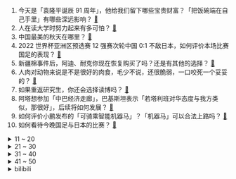 1. 今天是「袁隆平诞辰 91 周年」，他给我们留下哪些宝贵财富？「把饭碗端在自己手里」有哪些深远影响？ [:link:](https://www.zhihu.com/question/485193733)
2. 人在读大学时努力起来有多可怕？ [:link:](https://www.zhihu.com/question/304422827)
3. 中国最美的秋天在哪里？ [:link:](https://www.zhihu.com/question/25516962)
4. 2022 世界杯亚洲区预选赛 12 强赛次轮中国 0:1 不敌日本，如何评价本场比赛国足的表现？ [:link:](https://www.zhihu.com/question/485320038)
5. 新疆棉事件后，阿迪、耐克你现在恢复购买了吗？还是有其他的选择？ [:link:](https://www.zhihu.com/question/465033483)
6. 人肉对动物来说是不是很好的肉食，毛少不说，还很脆弱，一口咬死一个妥妥的？ [:link:](https://www.zhihu.com/question/477807786)
7. 如果重返研究生，你还会选择读博吗？ [:link:](https://www.zhihu.com/question/483788278)
8. 阿塔想参加「中巴经济走廊」，巴基斯坦表示「若塔利班对华态度与我方类似，那很好」，后续将如何发展？ [:link:](https://www.zhihu.com/question/485239844)
9. 如何评价小鹏发布的「可骑乘智能机器马」？「机器马」可以合法上路吗？ [:link:](https://www.zhihu.com/question/485255102)
10. 如何看待今晚国足与日本的比赛？ [:link:](https://www.zhihu.com/question/485194011)
<details>
<summary>11 ~ 20</summary>

11. 江西一男子疑似皮箱藏女尸打车被识破后逃跑，目前逮捕情况如何？还有哪些细节值得注意？ [:link:](https://www.zhihu.com/question/485333193)
12. 黄西退出《脱口秀大会》第四季，可能有哪些原因？如何评价他的脱口秀水平？ [:link:](https://www.zhihu.com/question/485374020)
13. 都是刘和平编剧，为什么《雍正王朝》当年收视爆火而《大明王朝1566》却遇冷直到十年后才小范围火起来？ [:link:](https://www.zhihu.com/question/478233531)
14. 阿富汗塔利班宣布组建新政府，并公布基本架构，哪些信息值得关注？ [:link:](https://www.zhihu.com/question/485395119)
15. 长得帅的男生真的有很多人追吗？ [:link:](https://www.zhihu.com/question/466307046)
16. 原著粉丝看《云南虫谷》是什么感受？觉得这一部拍得如何？ [:link:](https://www.zhihu.com/question/483556325)
17. 为什么这么多男生都喜欢钓鱼？ [:link:](https://www.zhihu.com/question/483306668)
18. 如何评价《王者荣耀》S25 赛季战令皮肤，「圣弓游侠」和「真爱魔法」？ [:link:](https://www.zhihu.com/question/485118863)
19. 9 月 6 日重庆西南大学 1 名市外返渝学生核酸检测结果异常，目前防疫情况如何？ [:link:](https://www.zhihu.com/question/485167022)
20. 年轻人必须丢掉的幼稚职场心理有哪些？ [:link:](https://www.zhihu.com/question/484405014)
</details>
<details>
<summary>21 ~ 30</summary>

21. 如何看待游戏《原神》开雷电将军卡池 3 小时后 43 国登顶？ [:link:](https://www.zhihu.com/question/484478612)
22. 如何评价李连杰？ [:link:](https://www.zhihu.com/question/48624630)
23. 如何评价烧饼在德云斗笑社第三期的表现? [:link:](https://www.zhihu.com/question/485146663)
24. 经常游泳有害处吗？ [:link:](https://www.zhihu.com/question/470855035)
25. 为什么看《甄嬛传》的那么多人都喜欢华妃这个反派角色？ [:link:](https://www.zhihu.com/question/24823315)
26. 你们是怎么戒掉《王者荣耀》的？ [:link:](https://www.zhihu.com/question/457993130)
27. 如何看待顺丰为快递员进修学历提供学费补贴，总投入 5 亿元以上？能否提高快递员进修学历的积极性？ [:link:](https://www.zhihu.com/question/485204270)
28. 曝周琦将加盟 NBL 东南墨尔本凤凰，你看好他闯荡澳大利亚联赛吗？ [:link:](https://www.zhihu.com/question/485130832)
29. 荆州市委书记谈关公像搬迁「每一块铜片，都是抽向我们的耳光」，还有哪些信息值得关注？ [:link:](https://www.zhihu.com/question/485228372)
30. 小米表环设备超过苹果全球出货第一，华为销量大跌超 50％，还有哪些信息值得关注？ [:link:](https://www.zhihu.com/question/484683869)
</details>
<details>
<summary>31 ~ 40</summary>

31. 大数据显示我国 149 城深度老龄化，都集中在哪些省份？老龄化社会如何解决养老问题？ [:link:](https://www.zhihu.com/question/484982858)
32. 已经30岁了，还买一辆15w的车会不会丢人？ [:link:](https://www.zhihu.com/question/484218237)
33. 为什么赵文卓可以在《披荆斩棘的哥哥》获网友的高度关注？ [:link:](https://www.zhihu.com/question/483432914)
34. 在人类历史上，猫是因为什么原因被驯化的呢？ [:link:](https://www.zhihu.com/question/399880441)
35. 养乐多宣传「益生菌在新冠病毒防治中有重要作用」被罚 45 万，如何看待此类宣传？ [:link:](https://www.zhihu.com/question/485026413)
36. 为什么内行人说电动汽车要比汽油车开着贵？ [:link:](https://www.zhihu.com/question/473523126)
37. 作业帮广东分校员工试用期遭无故裁员，负责人称「你告就是了」，这合法吗？这种情况该如何处理？ [:link:](https://www.zhihu.com/question/485248419)
38. 《龙珠》里面孙悟空真的打不过沙鲁吗？ [:link:](https://www.zhihu.com/question/28888180)
39. 21 届应届毕业生，9 月了，越面试越迷茫，觉得心态崩了，该怎么办？ [:link:](https://www.zhihu.com/question/484278176)
40. 如果咖啡豆也是豆，那咖啡算不算豆浆？ [:link:](https://www.zhihu.com/question/483758716)
</details>
<details>
<summary>41 ~ 50</summary>

41. 《乔家的儿女》中乔四美值得被同情吗？为什么四美会一次次原谅戚成钢？ [:link:](https://www.zhihu.com/question/484600151)
42. 有什么办法能让老公喜欢上下厨？ [:link:](https://www.zhihu.com/question/484417890)
43. 能不能讲一个有意思的民间故事？ [:link:](https://www.zhihu.com/question/359803877)
44. 如何看待塔利班释放潘杰希尔俘虏，并且向他们每人发 370 元？这意味着什么？ [:link:](https://www.zhihu.com/question/485209591)
45. 神级程序员都在用什么工具? [:link:](https://www.zhihu.com/question/465346075)
46. 准大一，软件工程，想进互联网大厂，这四年应该做些什么？ [:link:](https://www.zhihu.com/question/476165475)
47. 朋友乔迁，送个什么礼物合适？ [:link:](https://www.zhihu.com/question/341101096)
48. 生活中有哪些越早明白越好的道理？ [:link:](https://www.zhihu.com/question/392680981)
49. 有什么建议从高一就开始坚持的好习惯吗? [:link:](https://www.zhihu.com/question/466473902)
50. 30+ 的女性在面试的时候，应该怎么回复 HR 问「婚育情况」这个问题？HR 最希望听到的答案是什么？ [:link:](https://www.zhihu.com/question/480127594)
</details><details>
<summary>bilibili</summary>

1. 手工制作涡轮增压马桶 [:link:](//www.bilibili.com/video/BV1Q44y1878K)
2. 医生：医院的麻药不够了（上膛 [:link:](//www.bilibili.com/video/BV18L4y1h7uX)
3. 这些奇葩盗版饮料快把帅小伙喝吐了 [:link:](//www.bilibili.com/video/BV1hq4y1T7d8)
4. 【亮记生物鉴定】网络热传生物鉴定34 [:link:](//www.bilibili.com/video/BV1VA411w7jG)
5. 回村的诱惑（2） [:link:](//www.bilibili.com/video/BV1tQ4y1C75m)
6. 五个男人睡到一张床上，原因竟然是... [:link:](//www.bilibili.com/video/BV1SM4y137Wb)
7. 这个玩具也太会扭了吧！根本停不下来~哈哈哈哈 [:link:](//www.bilibili.com/video/BV1vv411P7CJ)
8. 堪比特效大片！跨越3000公里，带你看放慢1300倍下的闪电⚡️⚡️ [:link:](//www.bilibili.com/video/BV1XP4y1a7EP)
9. 最燃的北京冬奥宣传！中国冰雪大扩列，跟着大圣操练起来吧！ [:link:](//www.bilibili.com/video/BV1WM4y1G7TZ)
10. 透析5年的少女长这样，楼道唱歌加素颜是什么样的体验？ [:link:](//www.bilibili.com/video/BV1fb4y117sg)
<details>
<summary>11 ~ 20</summary>

11. 【原神剧场】盛装出席！提瓦特交流舞会~ [:link:](//www.bilibili.com/video/BV1h64y1Y7Pw)
12. ⚡两分钟，大师带你走向成功⚡ [:link:](//www.bilibili.com/video/BV1Df4y1A7jq)
13. 《原神》剧情PV-「许以臣民之梦」 [:link:](//www.bilibili.com/video/BV1rL4y1h7nr)
14. 卧底瞳代三个月，我来告诉你美瞳有多少坑。 [:link:](//www.bilibili.com/video/BV18q4y1Z7TA)
15. 饮茶哥：吔茶啦梁非凡！ [:link:](//www.bilibili.com/video/BV1PQ4y1a7Ef)
16. 危！刘醒VS三千门生！保护九姑娘！9.3分港产抗日剧《义海豪情》P6 [:link:](//www.bilibili.com/video/BV1gL411t76p)
17. 当你有一天不能走路。。。。 [:link:](//www.bilibili.com/video/BV1H34y1Q73Q)
18. 长相夸张的烤串，帅小伙花了整整两天才做出来，吃到后惊艳了! [:link:](//www.bilibili.com/video/BV1Eb4y1U7hY)
19. 【STN快报第六季Open Beta】没有剧情的育碧游戏竟能如此有趣？ [:link:](//www.bilibili.com/video/BV11w411f7Lk)
20. 2021 高 中 补 习 现 状 [:link:](//www.bilibili.com/video/BV1RL4114744)
</details>
<details>
<summary>21 ~ 30</summary>

21. 我逃离了地狱猫咖！可以去你家吗？ [:link:](//www.bilibili.com/video/BV1564y1h7bi)
22. 当所有玩家「同时控制」一个身体!! [:link:](//www.bilibili.com/video/BV1ZQ4y1C7nq)
23. 如何卷赢古代做题家？【小约翰】 [:link:](//www.bilibili.com/video/BV1gb4y1U7vV)
24. 想太多？有多少人被精神内耗拖垮，4个方法养成大神级“反内耗”体质！ [:link:](//www.bilibili.com/video/BV1U44y187Nd)
25. 【睡前消息323】《原神》赚钱，商汤科技缺钱 [:link:](//www.bilibili.com/video/BV1tv411P7YX)
26. 【凤凰传奇买瓜】附赠预算九块九MV【招牌舞步】 [:link:](//www.bilibili.com/video/BV15b4y1U7Gd)
27. 不拍照、不谈恋爱、不下馆子、不闲游.....你能坚持多久？ [:link:](//www.bilibili.com/video/BV1R44y187G9)
28. 靠谱盘点133：言出必行！EDG一万经济绝命翻盘FPX夺冠，Rookie：Theshy过来全杀了！ [:link:](//www.bilibili.com/video/BV1Hq4y1Z79P)
29. 色盲原来是这样的吗？ [:link:](//www.bilibili.com/video/BV1pg411V7sd)
30. 老陈正式来B站，一起防诈反诈！等你～ [:link:](//www.bilibili.com/video/BV1pP4y1a7JT)
</details>
<details>
<summary>31 ~ 40</summary>

31. 永远不要再吃槟榔了！【懂点儿啥】 [:link:](//www.bilibili.com/video/BV1aL4y1h7Jt)
32. 【时代少年团】《朱雀》先导片 [:link:](//www.bilibili.com/video/BV17v411P71g)
33. 你嘲笑我的资本，就是从主人那里借来的力量吗？ [:link:](//www.bilibili.com/video/BV1fM4y137RC)
34. 【掘地求升】国人奇迹打破世界纪录！！1m23.006s极速通关 [:link:](//www.bilibili.com/video/BV1bU4y177iP)
35. 【不愧是我 02】整活王导上线 一天就拍两秒画面 [:link:](//www.bilibili.com/video/BV1yQ4y1C7so)
36. 我在新手村升到了满级 [:link:](//www.bilibili.com/video/BV1MQ4y1a78a)
37. 我摊牌了！我就是B站量产泡面第一人！ [:link:](//www.bilibili.com/video/BV1Nh411s7nQ)
38. 千万不要随便做周边啊 [:link:](//www.bilibili.com/video/BV1944y187fm)
39. 听君一席话，全是废话！！ [:link:](//www.bilibili.com/video/BV1Ay4y1V7TE)
40. 在便利店解决宵夜，今天可能是我的社交天花板时刻。美食探店/无广试吃员 [:link:](//www.bilibili.com/video/BV163411i717)
</details>
<details>
<summary>41 ~ 50</summary>

41. 广州“最便宜”10元海鲜火锅，大虾新鲜到自己往锅里跳，虾滑、牛肉吃到爽 [:link:](//www.bilibili.com/video/BV18q4y1T7bf)
42. ⚡ 不 要 招 惹 雷 电 将 军 ！⚡ [:link:](//www.bilibili.com/video/BV11f4y1H7vp)
43. 《给 我 发 个 育 的 时 间》 [:link:](//www.bilibili.com/video/BV1af4y1J7WB)
44. 《论清歌与的重要性》 [:link:](//www.bilibili.com/video/BV14L4y1h79W)
45. 【原神】这仨神终于疯了 [:link:](//www.bilibili.com/video/BV1jL411t7ma)
46. 【原神】0命雷电将军综合测评及攻略，输出及辅助能力分析+阵容推荐+二命专武选择建议 [:link:](//www.bilibili.com/video/BV1Uw411f71Z)
47. 卧槽！她才23岁就演出了一个多次被出轨妻子的挣扎与绝望！| 乔家的儿女 宋祖儿×乔四美 [:link:](//www.bilibili.com/video/BV1mL41147N4)
48. 试吃六间神仙鱼，顶级美味，最硬核的一期视频 [:link:](//www.bilibili.com/video/BV1F44y1h7sd)
49. “郭老师”被封杀，大批网红停播，畸形审美网红的末日 [:link:](//www.bilibili.com/video/BV1jQ4y1a7Wq)
50. 少有人用过的检测试纸，对你的健康有多重要? [:link:](//www.bilibili.com/video/BV1Lq4y1S7pw)
</details>
<details>
<summary>51 ~ 60</summary>

51. 绝望！转生后发现地球被肉块生命占领！绝境之下该如何活下去？ [:link:](//www.bilibili.com/video/BV1UL4y1h7D6)
52. 开学第一顿大餐：全球独家米其林康师傅泡面 [:link:](//www.bilibili.com/video/BV12Q4y1C7EP)
53. 是一只九龄｜南 疆 少 女｜受 蛊 者 第 一 视 角 [:link:](//www.bilibili.com/video/BV1eg411V7N8)
54. 为什么孙悟空越到后来 战斗力越弱？罗老师一语道破 [:link:](//www.bilibili.com/video/BV1Y44y1871R)
55. 要交260块才能进的"山姆超市"，究竟是智商税or超值？ [:link:](//www.bilibili.com/video/BV1Hv411P7s1)
56. 【原神】强力辅助，亦可输出！雷神辅助＆输出全解析！0命雷神测评+配装阵容攻略丨雷神使用体验报告 [:link:](//www.bilibili.com/video/BV1PL411t7Hc)
57. 同济大学2021年军训退伍大学生激情演绎《亮剑》 [:link:](//www.bilibili.com/video/BV1464y1Y7zQ)
58. 8首你不仅听过还会唱的中国儿歌 [:link:](//www.bilibili.com/video/BV1aL4y1h7ih)
59. 死刑犯如何“复活”作恶？《扫黑风暴》孙兴原型，孙小果案全复盘 [:link:](//www.bilibili.com/video/BV1Vq4y1S7wo)
60. 花光预算！我们买了史上最难伺候的摄影机｜Phantom T1340上手体验 [:link:](//www.bilibili.com/video/BV1k44y187cN)
</details>
<details>
<summary>61 ~ 70</summary>

61. 我只希望破1000播放量 [:link:](//www.bilibili.com/video/BV1kf4y1N7Yb)
62. 810975什么意思？|【逗鱼时刻317期】片尾单品 [:link:](//www.bilibili.com/video/BV11f4y1H7TJ)
63. 又见神剪辑！人间芭比神仙丝滑换装，Somi-DUMB DUMB一键换装舞台混剪 [:link:](//www.bilibili.com/video/BV1Nq4y1S7Wd)
64. 陈翔六点半：骗子说骗子是骗子 [:link:](//www.bilibili.com/video/BV1sq4y1T7jx)
65. 今天是袁隆平诞辰91周年，怀念… [:link:](//www.bilibili.com/video/BV1bU4y1775K)
66. 【笔吧科普】老电脑变慢了？教你怎么升级笔记本电脑！ [:link:](//www.bilibili.com/video/BV1wy4y1V7SY)
67. 一刀封神！万叶挡住雷神一刀！总会有地上的生灵，敢于直面雷霆的威光！ [:link:](//www.bilibili.com/video/BV1Bq4y1T7N4)
68. 少一斤肥肉都跳不出这个气势! [:link:](//www.bilibili.com/video/BV15Q4y1a7oj)
69. 多 版 本 吃 桃 桃 [:link:](//www.bilibili.com/video/BV1aU4y177fQ)
70. 西 厂 普 法 先 锋 [:link:](//www.bilibili.com/video/BV193411i7ht)
</details>
<details>
<summary>71 ~ 80</summary>

71. 四连招美国正试图胁迫中方接纳阿富汗难民 [:link:](//www.bilibili.com/video/BV1Nb4y1U78f)
72. 从肉垫识别猫咪性格！准确率居然高达80%？ [:link:](//www.bilibili.com/video/BV1L64y1h71k)
73. 【在家锻炼】每天花5分钟瘦侧腰运动！改变水桶腰游泳圈，并获得侧腹肌 [:link:](//www.bilibili.com/video/BV1LL4y1h76A)
74. 原来小说里清冷又美艳的女主是真实存在的! [:link:](//www.bilibili.com/video/BV1s44y187PY)
75. “我果然 没在被神明注视着啊” [:link:](//www.bilibili.com/video/BV1gL411t7y3)
76. 这款十年前火遍网吧的动作游戏，最终结局究竟是什么？！ [:link:](//www.bilibili.com/video/BV1bf4y1A7Uw)
77. 印度：我裂开了 [:link:](//www.bilibili.com/video/BV1i44y1873R)
78. 大半夜脑子抽筋整出来的东西 [:link:](//www.bilibili.com/video/BV1ML411t7WM)
79. T o n y  刘 [:link:](//www.bilibili.com/video/BV15A411w7r6)
80. 史上最惨烤全羊！怒花3000元，出炉瞬间，在场所有人都傻眼了… [:link:](//www.bilibili.com/video/BV1TQ4y1a7fy)
</details>
<details>
<summary>81 ~ 90</summary>

81. 向精神股东们的汇报，一切尽力，绝不躺平！KPL我们来了！ [:link:](//www.bilibili.com/video/BV1yP4y1a7Jt)
82. 网传多名女生用拖鞋抽打女学生，官方通报：涉案三人已刑事拘留 [:link:](//www.bilibili.com/video/BV15h411s7G7)
83. 《青莲》送给每一个想当up主的你，纯干货视频！！！ [:link:](//www.bilibili.com/video/BV1fP4y1a7pv)
84. 绝了！日本顶尖科学家，携团队投奔中国！日本网友闹翻了，疯狂评论！ [:link:](//www.bilibili.com/video/BV12y4y1G7Sh)
85. 【半佛】瑞幸痛揍新消费。 [:link:](//www.bilibili.com/video/BV1Sb4y117xu)
86. 哪些症状是真正的猝死信号？不同程度的症状如何区别补救？-【冷却报告】 [:link:](//www.bilibili.com/video/BV1ph411s7PS)
87. 信 息 量 过 大 [:link:](//www.bilibili.com/video/BV1qf4y1J7PG)
88. 安柏；是谁给你的勇气来蒙德闹事的？【原神】 [:link:](//www.bilibili.com/video/BV1f44y18734)
89. 小伙自购一台串串香机，实现串串自由就是这么简单，一次吃到饱 [:link:](//www.bilibili.com/video/BV13M4y1G7RT)
90. 被收养7年，落魄老汉给我留下巨额家业 [:link:](//www.bilibili.com/video/BV1AL411t7g1)
</details>
<details>
<summary>91 ~ 100</summary>

91. 有一天，你也会穿的和父亲一样的 [:link:](//www.bilibili.com/video/BV1DP4y1a7Sd)
92. 功德林 厨子探店 ¥558 [:link:](//www.bilibili.com/video/BV1Tb4y1U7Qg)
93. 女网红在雪山直播遭猥亵，小男孩脱裤子问：阿姨这是什么 [:link:](//www.bilibili.com/video/BV133411q7rm)
94. 日本富士山将火山大喷发？ [:link:](//www.bilibili.com/video/BV1ig411V7zT)
95. 翅膀很重，但总有一天，它会带着我，去到我最想去的地方！（一切只为结局那7秒） [:link:](//www.bilibili.com/video/BV11h411W7NV)
96. 当一个蒙恬用阳寿玩游戏...... [:link:](//www.bilibili.com/video/BV1GQ4y1a7Gq)
97. 零氪一周年总结/雷神、甘雨统统抱回家，不花钱你也可以玩好原神 [:link:](//www.bilibili.com/video/BV1iU4y1P7X6)
98. up再次爆肝，周杰伦新歌前奏续写完整版（有rap） [:link:](//www.bilibili.com/video/BV1g3411q7zv)
99. 四伯说：在农村只有运气好到爆才能捡到这个鸡丝菇（鸡枞菌） [:link:](//www.bilibili.com/video/BV1ef4y1A7Sd)
100. ？？？这应该是我看过最离谱的打牌了 [:link:](//www.bilibili.com/video/BV1Dy4y1G7kX)
</details></details>